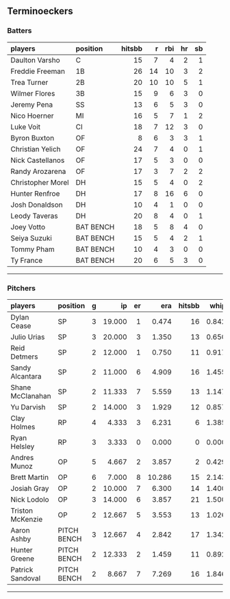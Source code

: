## Terminoeckers

### Batters

 
|players           |position  | hitsbb|  r| rbi| hr| sb| 
|:-----------------|:---------|------:|--:|---:|--:|--:| 
|Daulton Varsho    |C         |     15|  7|   4|  2|  1| 
|Freddie Freeman   |1B        |     26| 14|  10|  3|  2| 
|Trea Turner       |2B        |     20| 10|  10|  5|  1| 
|Wilmer Flores     |3B        |     15|  9|   6|  3|  0| 
|Jeremy Pena       |SS        |     13|  6|   5|  3|  0| 
|Nico Hoerner      |MI        |     16|  5|   7|  1|  2| 
|Luke Voit         |CI        |     18|  7|  12|  3|  0| 
|Byron Buxton      |OF        |      8|  6|   3|  3|  1| 
|Christian Yelich  |OF        |     24|  7|   4|  0|  1| 
|Nick Castellanos  |OF        |     17|  5|   3|  0|  0| 
|Randy Arozarena   |OF        |     17|  3|   7|  2|  2| 
|Christopher Morel |DH        |     15|  5|   4|  0|  2| 
|Hunter Renfroe    |DH        |     17|  8|  16|  6|  0| 
|Josh Donaldson    |DH        |     10|  4|   1|  0|  0| 
|Leody Taveras     |DH        |     20|  8|   4|  0|  1| 
|Joey Votto        |BAT BENCH |     18|  5|   8|  4|  0| 
|Seiya Suzuki      |BAT BENCH |     15|  5|   4|  2|  1| 
|Tommy Pham        |BAT BENCH |     10|  4|   3|  0|  0| 
|Ty France         |BAT BENCH |     20|  6|   5|  3|  0| 


* * *

### Pitchers

 
|players          |position    |  g|     ip| er|    era| hitsbb|  whip| so|  w| sv| 
|:----------------|:-----------|--:|------:|--:|------:|------:|-----:|--:|--:|--:| 
|Dylan Cease      |SP          |  3| 19.000|  1|  0.474|     16| 0.842| 19|  3|  0| 
|Julio Urias      |SP          |  3| 20.000|  3|  1.350|     13| 0.650| 17|  3|  0| 
|Reid Detmers     |SP          |  2| 12.000|  1|  0.750|     11| 0.917| 18|  1|  0| 
|Sandy Alcantara  |SP          |  2| 11.000|  6|  4.909|     16| 1.455| 15|  0|  0| 
|Shane McClanahan |SP          |  2| 11.333|  7|  5.559|     13| 1.147| 11|  0|  0| 
|Yu Darvish       |SP          |  2| 14.000|  3|  1.929|     12| 0.857| 20|  1|  0| 
|Clay Holmes      |RP          |  4|  4.333|  3|  6.231|      6| 1.385|  4|  1|  1| 
|Ryan Helsley     |RP          |  3|  3.333|  0|  0.000|      0| 0.000|  7|  0|  1| 
|Andres Munoz     |OP          |  5|  4.667|  2|  3.857|      2| 0.429|  4|  0|  0| 
|Brett Martin     |OP          |  6|  7.000|  8| 10.286|     15| 2.143|  5|  0|  0| 
|Josiah Gray      |OP          |  2| 10.000|  7|  6.300|     14| 1.400| 12|  0|  0| 
|Nick Lodolo      |OP          |  3| 14.000|  6|  3.857|     21| 1.500| 21|  1|  0| 
|Triston McKenzie |OP          |  2| 12.667|  5|  3.553|     13| 1.026| 10|  0|  0| 
|Aaron Ashby      |PITCH BENCH |  3| 12.667|  4|  2.842|     17| 1.342| 17|  0|  0| 
|Hunter Greene    |PITCH BENCH |  2| 12.333|  2|  1.459|     11| 0.892| 14|  1|  0| 
|Patrick Sandoval |PITCH BENCH |  2|  8.667|  7|  7.269|     16| 1.846| 10|  0|  0| 


* * *


